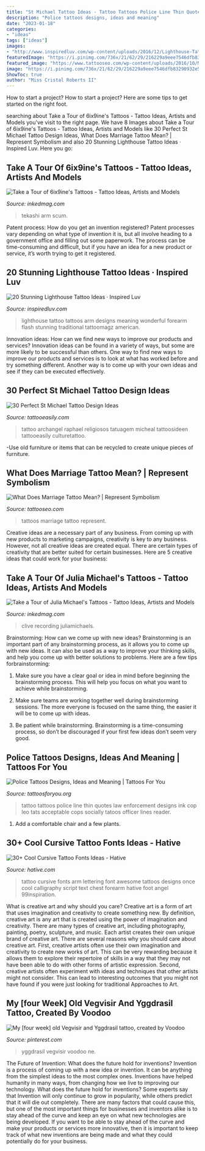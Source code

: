 ```yaml
---
title: "St Michael Tattoo Ideas - Tattoo Tattoos Police Line Thin Quotes Law Enforcement Designs Ink Cop Leo Tats Acceptable Cops Socially Tatoos Officer Lines Reader"
description: "Police tattoos designs, ideas and meaning"
date: "2023-01-18"
categories:
- "ideas"
tags: ["ideas"]
images:
- "http://www.inspiredluv.com/wp-content/uploads/2016/12/Lighthouse-Tattoo-Flash.jpg"
featuredImage: "https://i.pinimg.com/736x/21/62/29/216229a9eee7546dfb83290932e5df93.jpg"
featured_image: "https://www.tattooseo.com/wp-content/uploads/2016/10/Marriage-Tattoos-8.jpg"
image: "https://i.pinimg.com/736x/21/62/29/216229a9eee7546dfb83290932e5df93.jpg"
ShowToc: true
author: "Miss Cristal Roberts II"
---
```



How to start a project?
How to start a project? Here are some tips to get started on the right foot.

	

		
searching about Take a Tour of 6ix9ine&#039;s Tattoos - Tattoo Ideas, Artists and Models you've visit to the right page. We have 8 Images about Take a Tour of 6ix9ine&#039;s Tattoos - Tattoo Ideas, Artists and Models like 30 Perfect St Michael Tattoo Design Ideas, What Does Marriage Tattoo Mean? | Represent Symbolism and also 20 Stunning Lighthouse Tattoo Ideas · Inspired Luv. Here you go:
		
    
## Take A Tour Of 6ix9ine&#039;s Tattoos - Tattoo Ideas, Artists And Models

<img loading=lazy src="https://www.inkedmag.com/.image/c_limit%2Ccs_srgb%2Cfl_progressive%2Cq_auto:good%2Cw_700/MTY5MTM4MzQzOTk5NzEwNDk3/6ix9ine-scum-tattoo.jpg" onerror="this.onerror=null;this.src='https://tse3.mm.bing.net/th?id=OIP.pwi3alYjwILb2DO04WldXgHaFo&amp;pid=15.1';" alt="Take a Tour of 6ix9ine&#039;s Tattoos - Tattoo Ideas, Artists and Models">

_Source: inkedmag.com_

>tekashi arm scum. 

	

Patent process: How do you get an invention registered?
Patent processes vary depending on what type of invention it is, but all involve heading to a government office and filling out some paperwork. The process can be time-consuming and difficult, but if you have an idea for a new product or service, it’s worth trying to get it registered.

    
## 20 Stunning Lighthouse Tattoo Ideas · Inspired Luv

<img loading=lazy src="http://www.inspiredluv.com/wp-content/uploads/2016/12/Lighthouse-Tattoo-Flash.jpg" onerror="this.onerror=null;this.src='https://tse2.mm.bing.net/th?id=OIP.-V6gyxcT9PWakqCtCo3IBwHaLS&amp;pid=15.1';" alt="20 Stunning Lighthouse Tattoo Ideas · Inspired Luv">

_Source: inspiredluv.com_

>lighthouse tattoo tattoos arm designs meaning wonderful forearm flash stunning traditional tattoomagz american. 

	

Innovation ideas: How can we find new ways to improve our products and services?
Innovation ideas can be found in a variety of ways, but some are more likely to be successful than others. One way to find new ways to improve our products and services is to look at what has worked before and try something different. Another way is to come up with your own ideas and see if they can be executed effectively.

    
## 30 Perfect St Michael Tattoo Design Ideas

<img loading=lazy src="http://www.tattooeasily.com/wp-content/uploads/2014/10/st-michael-tattoos-leg.jpg" onerror="this.onerror=null;this.src='https://tse3.mm.bing.net/th?id=OIP.BpMjthZixixKLesQZ_dlmAHaKc&amp;pid=15.1';" alt="30 Perfect St Michael Tattoo Design Ideas">

_Source: tattooeasily.com_

>tattoo archangel raphael religiosos tatuagem micheal tattoosideen tattooeasily culturetattoo. 

	

-Use old furniture or items that can be recycled to create unique pieces of furniture.

    
## What Does Marriage Tattoo Mean? | Represent Symbolism

<img loading=lazy src="https://www.tattooseo.com/wp-content/uploads/2016/10/Marriage-Tattoos-8.jpg" onerror="this.onerror=null;this.src='https://tse3.mm.bing.net/th?id=OIP.q669zU4aBPi35COE_NTS5gAAAA&amp;pid=15.1';" alt="What Does Marriage Tattoo Mean? | Represent Symbolism">

_Source: tattooseo.com_

>tattoos marriage tattoo represent. 

	

Creative ideas are a necessary part of any business. From coming up with new products to marketing campaigns, creativity is key to any business. However, not all creative ideas are created equal. There are certain types of creativity that are better suited for certain businesses. Here are 5 creative ideas that could work for your business:

    
## Take A Tour Of Julia Michael&#039;s Tattoos - Tattoo Ideas, Artists And Models

<img loading=lazy src="https://www.inkedmag.com/.image/c_limit%2Ccs_srgb%2Cfl_progressive%2Cq_auto:good%2Cw_700/MTY4MjgzMjIyOTkwMzk4NjI5/julia-michaels--2019-recording-academy-and-clive-davis-pre-grammy-gala--02-670x1005.jpg" onerror="this.onerror=null;this.src='https://tse1.mm.bing.net/th?id=OIP.9iU2f3V4fR2xl2ZNIz_MswHaLH&amp;pid=15.1';" alt="Take a Tour of Julia Michael&#039;s Tattoos - Tattoo Ideas, Artists and Models">

_Source: inkedmag.com_

>clive recording juliamichaels. 

	

Brainstorming: How can we come up with new ideas?
Brainstorming is an important part of any brainstorming process, as it allows you to come up with new ideas. It can also be used as a way to improve your thinking skills, and help you come up with better solutions to problems. Here are a few tips forbrainstorming:
1. Make sure you have a clear goal or idea in mind before beginning the brainstorming process. This will help you focus on what you want to achieve while brainstorming.

2. Make sure teams are working together well during brainstorming sessions. The more everyone is focused on the same thing, the easier it will be to come up with ideas.

3. Be patient while brainstorming. Brainstorming is a time-consuming process, so don’t be discouraged if your first few ideas don’t seem very good.

    
## Police Tattoos Designs, Ideas And Meaning | Tattoos For You

<img loading=lazy src="https://www.tattoosforyou.org/wp-content/uploads/2016/08/Police-Tattoo-Quotes.jpg" onerror="this.onerror=null;this.src='https://tse4.mm.bing.net/th?id=OIP.0VShU-u4G8Nm6cCowMUkzgAAAA&amp;pid=15.1';" alt="Police Tattoos Designs, Ideas and Meaning | Tattoos For You">

_Source: tattoosforyou.org_

>tattoo tattoos police line thin quotes law enforcement designs ink cop leo tats acceptable cops socially tatoos officer lines reader. 

	

1. Add a comfortable chair and a few plants. 

    
## 30+ Cool Cursive Tattoo Fonts Ideas - Hative

<img loading=lazy src="https://hative.com/wp-content/uploads/2014/02/cursive-tattoos/cursive-arm-tattoo-24.jpg" onerror="this.onerror=null;this.src='https://tse4.mm.bing.net/th?id=OIP.HbBkKxOQXYgQ4FMPYQ9qBAHaE7&amp;pid=15.1';" alt="30+ Cool Cursive Tattoo Fonts Ideas - Hative">

_Source: hative.com_

>tattoo cursive fonts arm lettering font awesome tattoos designs once cool calligraphy script text chest forearm hative foot angel 99inspiration. 

	

What is creative art and why should you care?
Creative art is a form of art that uses imagination and creativity to create something new. By definition, creative art is any art that is created using the power of imagination and creativity. There are many types of creative art, including photography, painting, poetry, sculpture, and music. Each artist creates their own unique brand of creative art.
There are several reasons why you should care about creative art. First, creative artists often use their own imagination and creativity to create new works of art. This can be very rewarding because it allows them to explore their repertoire of skills in a way that they may not have been able to do with other forms of artistic expression. Second, creative artists often experiment with ideas and techniques that other artists might not consider. This can lead to interesting outcomes that you might not have found if you were just looking for traditional Approaches to Art.

    
## My [four Week] Old Vegvisir And Yggdrasil Tattoo, Created By Voodoo

<img loading=lazy src="https://i.pinimg.com/736x/21/62/29/216229a9eee7546dfb83290932e5df93.jpg" onerror="this.onerror=null;this.src='https://tse1.mm.bing.net/th?id=OIP.H_8C06wVvvRSOcp9I3JA7gHaJ4&amp;pid=15.1';" alt="My [four week] old Vegvisir and Yggdrasil tattoo, created by Voodoo">

_Source: pinterest.com_

>yggdrasil vegvisir voodoo ne. 

	

The Future of Invention: What does the future hold for inventions?
Invention is a process of coming up with a new idea or invention. It can be anything from the simplest ideas to the most complex ones. Inventions have helped humanity in many ways, from changing how we live to improving our technology. What does the future hold for inventions? Some experts say that Invention will only continue to grow in popularity, while others predict that it will die out completely. There are many factors that could cause this, but one of the most important things for businesses and inventors alike is to stay ahead of the curve and keep an eye on what new technologies are being developed. If you want to be able to stay ahead of the curve and make your products or services more innovative, then it is important to keep track of what new inventions are being made and what they could potentially do for your business.

